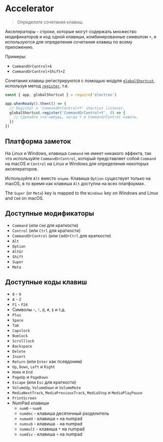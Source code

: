 # Accelerator

> Определите сочетания клавиш.

Акселераторы - строки, которые могут содержать множество модификаторов и код одной клавиши, комбинированные символом `+`, и используются для определения сочетания клавиш по всему приложению.

Примеры:

* `CommandOrControl+A`
* `CommandOrControl+Shift+Z`

Сочетания клавиш регистрируются с помощью модуля [`globalShortcut`](global-shortcut.md), используя метод [`register`](global-shortcut.md#globalshortcutregisteraccelerator-callback), т.е.

```javascript
const { app, globalShortcut } = require('electron')

app.whenReady().then(() => {
  // Register a 'CommandOrControl+Y' shortcut listener.
  globalShortcut.register('CommandOrControl+Y', () => {
    // Сделайте что-нибудь, когда Y и Command/Control нажаты.
  })
})
```

## Платформа заметок

На Linux и Windows, клавиша `Command` не имеет никакого эффекта, так что используйте `CommandOrControl`, который представляет собой `Command` на macOS и `Control` на Linux и Windows для определения некоторых акселераторов.

Используйте `Alt` вместо `опции`. Клавиша `Option` существует только на macOS, в то время как клавиша `Alt` доступна на всех платформах.

The `Super` (or `Meta`) key is mapped to the `Windows` key on Windows and Linux and `Cmd` on macOS.

## Доступные модификаторы

* `Command` (или `Cmd` для краткости)
* `Control` (или `Ctrl` для краткости)
* `CommandOrControl` (или `CmdOrCtrl` для краткости)
* `Alt`
* `Option`
* `AltGr`
* `Shift`
* `Super`
* `Meta`

## Доступные коды клавиш

* `0` - `9`
* `A` - `Z`
* `F1` - `F24`
* Символы `~`, `!`, `@`, `#`, `$` и т.д.
* `Plus`
* `Space`
* `Tab`
* `Capslock`
* `Numlock`
* `Scrolllock`
* `Backspace`
* `Delete`
* `Insert`
* `Return` (или `Enter` как псевдоним)
* `Up`, `Down`, `Left` и `Right`
* `Home` и `End`
* `PageUp` и `PageDown`
* `Escape` (или `Esc` для краткости)
* `VolumeUp`, `VolumeDown` и `VolumeMute`
* `MediaNextTrack`, `MediaPreviousTrack`, `MediaStop` и `MediaPlayPause`
* `PrintScreen`
* NumPad клавиши
  * `num0` - `num9`
  * `numdec` - клавиша десятичный разделитель
  * `numadd` - клавиша `+` на numpad
  * `numsub` - клавиша `-` на numpad
  * `nummult` - клавиша `*` на numpad
  * `numdiv` - клавиша `÷` на numpad
